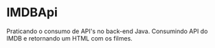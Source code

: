 # IMDBApi


Praticando o consumo de API's no back-end Java.
Consumindo API do IMDB e retornando um HTML com os filmes.
